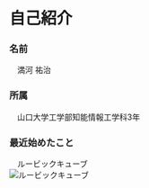 # 自己紹介    
### 名前<br>
　満河 祐治<br>
### 所属<br>
　山口大学工学部知能情報工学科3年<br>
### 最近始めたこと<br>
　ルービックキューブ  
![ルービックキューブ](C:\Users\enPiT-P22\Pictures\githubpage\N695_ru-bikkucubeup_TP_V.jpg)
